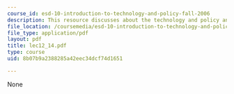 ```yaml
---
course_id: esd-10-introduction-to-technology-and-policy-fall-2006
description: This resource discusses about the technology and policy analysis.
file_location: /coursemedia/esd-10-introduction-to-technology-and-policy-fall-2006/8b07b9a2388285a42eec34dcf74d1651_lec12_14.pdf
file_type: application/pdf
layout: pdf
title: lec12_14.pdf
type: course
uid: 8b07b9a2388285a42eec34dcf74d1651

---
```

None